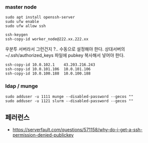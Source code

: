 
### master node ###

```
sudo apt install openssh-server
sudo ufw enable
sudo ufw allow ssh
```

```
ssh-keygen
ssh-copy-id worker_node@222.xx.222.xx
```

우분투 서버라서 그런건지 ?.. 수동으로 설정해야 한다. 상대서버의 ~/.ssh/authorized_keys 파일에 pubkey 복사해서 넣어야 한다.
```
ssh-copy-id 10.0.102.1    43.203.216.243
ssh-copy-id 10.0.101.106  10.0.101.106
ssh-copy-id 10.0.100.188  10.0.100.188
```


### ldap / munge ###

```
sudo adduser -u 1111 munge --disabled-password --gecos ""
sudo adduser -u 1121 slurm --disabled-password --gecos ""
```




## 페러런스 ##

* https://serverfault.com/questions/571158/why-do-i-get-a-ssh-permission-denied-publickey
